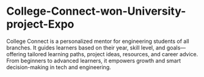 # College-Connect-won-University-project-Expo
College Connect is a personalized mentor for engineering students of all branches. It guides learners based on their year, skill level, and goals—offering tailored learning paths, project ideas, resources, and career advice. From beginners to advanced learners, it empowers growth and smart decision-making in tech and engineering.

